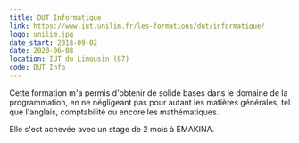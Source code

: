 ```yaml
---
title: DUT Informatique
link: https://www.iut.unilim.fr/les-formations/dut/informatique/
logo: unilim.jpg
date_start: 2018-09-02
date: 2020-06-08
location: IUT du Limousin (87)
code: DUT Info
---
```


Cette formation m'a permis d'obtenir de solide bases dans le domaine de la programmation, en ne négligeant pas pour autant les matières générales, tel que l'anglais, comptabilité ou encore les mathématiques.

Elle s'est achevée avec un stage de 2 mois à EMAKINA.
